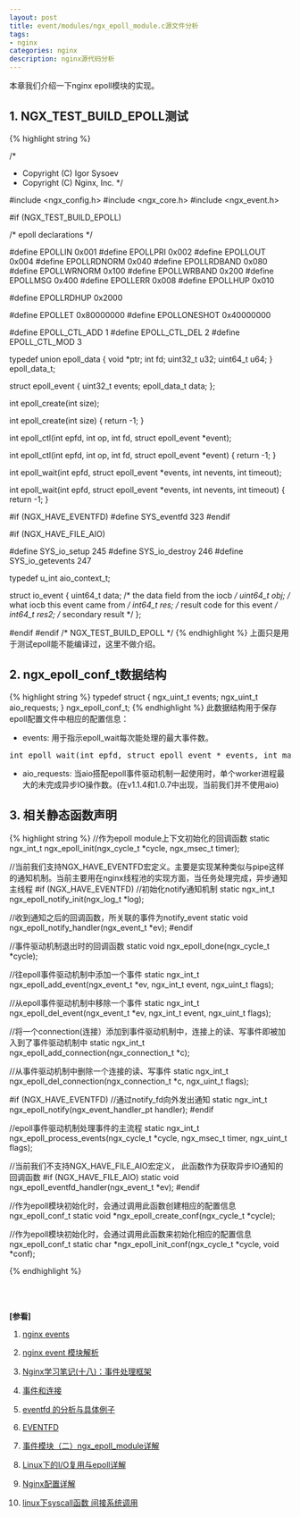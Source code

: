 ```yaml
---
layout: post
title: event/modules/ngx_epoll_module.c源文件分析
tags:
- nginx
categories: nginx
description: nginx源代码分析
---
```



本章我们介绍一下nginx epoll模块的实现。


<!-- more -->


## 1. NGX_TEST_BUILD_EPOLL测试
{% highlight string %}

/*
 * Copyright (C) Igor Sysoev
 * Copyright (C) Nginx, Inc.
 */


#include <ngx_config.h>
#include <ngx_core.h>
#include <ngx_event.h>


#if (NGX_TEST_BUILD_EPOLL)

/* epoll declarations */

#define EPOLLIN        0x001
#define EPOLLPRI       0x002
#define EPOLLOUT       0x004
#define EPOLLRDNORM    0x040
#define EPOLLRDBAND    0x080
#define EPOLLWRNORM    0x100
#define EPOLLWRBAND    0x200
#define EPOLLMSG       0x400
#define EPOLLERR       0x008
#define EPOLLHUP       0x010

#define EPOLLRDHUP     0x2000

#define EPOLLET        0x80000000
#define EPOLLONESHOT   0x40000000

#define EPOLL_CTL_ADD  1
#define EPOLL_CTL_DEL  2
#define EPOLL_CTL_MOD  3

typedef union epoll_data {
    void         *ptr;
    int           fd;
    uint32_t      u32;
    uint64_t      u64;
} epoll_data_t;

struct epoll_event {
    uint32_t      events;
    epoll_data_t  data;
};


int epoll_create(int size);

int epoll_create(int size)
{
    return -1;
}


int epoll_ctl(int epfd, int op, int fd, struct epoll_event *event);

int epoll_ctl(int epfd, int op, int fd, struct epoll_event *event)
{
    return -1;
}


int epoll_wait(int epfd, struct epoll_event *events, int nevents, int timeout);

int epoll_wait(int epfd, struct epoll_event *events, int nevents, int timeout)
{
    return -1;
}

#if (NGX_HAVE_EVENTFD)
#define SYS_eventfd       323
#endif

#if (NGX_HAVE_FILE_AIO)

#define SYS_io_setup      245
#define SYS_io_destroy    246
#define SYS_io_getevents  247

typedef u_int  aio_context_t;

struct io_event {
    uint64_t  data;  /* the data field from the iocb */
    uint64_t  obj;   /* what iocb this event came from */
    int64_t   res;   /* result code for this event */
    int64_t   res2;  /* secondary result */
};


#endif
#endif /* NGX_TEST_BUILD_EPOLL */
{% endhighlight %}
上面只是用于测试epoll能不能编译过，这里不做介绍。

## 2. ngx_epoll_conf_t数据结构
{% highlight string %}
typedef struct {
    ngx_uint_t  events;
    ngx_uint_t  aio_requests;
} ngx_epoll_conf_t;
{% endhighlight %}
此数据结构用于保存epoll配置文件中相应的配置信息：

* events: 用于指示epoll_wait每次能处理的最大事件数。
<pre>
int epoll_wait(int epfd, struct epoll_event * events, int maxevents, int timeout)
</pre>

* aio_requests: 当aio搭配epoll事件驱动机制一起使用时，单个worker进程最大的未完成异步IO操作数。(在v1.1.4和1.0.7中出现，当前我们并不使用aio)


## 3. 相关静态函数声明
{% highlight string %}
//作为epoll module上下文初始化的回调函数
static ngx_int_t ngx_epoll_init(ngx_cycle_t *cycle, ngx_msec_t timer);


//当前我们支持NGX_HAVE_EVENTFD宏定义。主要是实现某种类似与pipe这样的通知机制。当前主要用在nginx线程池的实现方面，当任务处理完成，异步通知主线程
#if (NGX_HAVE_EVENTFD)
//初始化notify通知机制
static ngx_int_t ngx_epoll_notify_init(ngx_log_t *log);

//收到通知之后的回调函数，所关联的事件为notify_event
static void ngx_epoll_notify_handler(ngx_event_t *ev);
#endif

//事件驱动机制退出时的回调函数
static void ngx_epoll_done(ngx_cycle_t *cycle);

//往epoll事件驱动机制中添加一个事件
static ngx_int_t ngx_epoll_add_event(ngx_event_t *ev, ngx_int_t event,
    ngx_uint_t flags);

//从epoll事件驱动机制中移除一个事件
static ngx_int_t ngx_epoll_del_event(ngx_event_t *ev, ngx_int_t event,
    ngx_uint_t flags);

//将一个connection(连接）添加到事件驱动机制中，连接上的读、写事件即被加入到了事件驱动机制中
static ngx_int_t ngx_epoll_add_connection(ngx_connection_t *c);

//从事件驱动机制中删除一个连接的读、写事件
static ngx_int_t ngx_epoll_del_connection(ngx_connection_t *c,
    ngx_uint_t flags);


#if (NGX_HAVE_EVENTFD)
//通过notify_fd向外发出通知
static ngx_int_t ngx_epoll_notify(ngx_event_handler_pt handler);
#endif

//epoll事件驱动机制处理事件的主流程
static ngx_int_t ngx_epoll_process_events(ngx_cycle_t *cycle, ngx_msec_t timer,
    ngx_uint_t flags);


//当前我们不支持NGX_HAVE_FILE_AIO宏定义， 此函数作为获取异步IO通知的回调函数
#if (NGX_HAVE_FILE_AIO)
static void ngx_epoll_eventfd_handler(ngx_event_t *ev);
#endif

//作为epoll模块初始化时，会通过调用此函数创建相应的配置信息ngx_epoll_conf_t
static void *ngx_epoll_create_conf(ngx_cycle_t *cycle);

//作为epoll模块初始化时，会通过调用此函数来初始化相应的配置信息ngx_epoll_conf_t
static char *ngx_epoll_init_conf(ngx_cycle_t *cycle, void *conf);

{% endhighlight %}




<br />
<br />

**[参看]**

1. [nginx events](https://nginx.org/en/docs/dev/development_guide.html#events)

2. [nginx event 模块解析](https://blog.csdn.net/jackywgw/article/details/48676643)

3. [Nginx学习笔记(十八)：事件处理框架](https://blog.csdn.net/fzy0201/article/details/23171207)

4. [事件和连接](https://blog.csdn.net/nestler/article/details/37570401)

5. [eventfd 的分析与具体例子](https://blog.csdn.net/tanswer_/article/details/79008322)

6. [EVENTFD](http://man7.org/linux/man-pages/man2/eventfd.2.html)

7. [事件模块（二）ngx_epoll_module详解](https://blog.csdn.net/ws891033655/article/details/25643465)

8. [Linux下的I/O复用与epoll详解](https://www.cnblogs.com/lojunren/p/3856290.html)

9. [Nginx配置详解](http://www.cnblogs.com/knowledgesea/p/5175711.html)

10. [linux下syscall函数 间接系统调用](https://www.cnblogs.com/jiangzhaowei/p/4192290.html)

<br />
<br />
<br />

